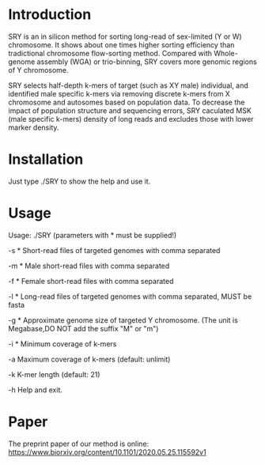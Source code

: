 # Introduction
SRY is an in silicon method for sorting long-read of sex-limited (Y or W) chromosome. It shows about one times higher
sorting efficiency than tradictional chromosome flow-sorting method. Compared with Whole-genome assembly (WGA) or trio-binning, SRY
covers more genomic regions  of Y chromosome.

SRY selects half-depth k-mers of target (such as XY male) individual, and identified male specific k-mers via removing discrete k-mers from X chromosome and autosomes based on population data. To decrease the impact of population structure and sequencing errors, SRY caculated MSK (male specific k-mers) density of long reads and excludes those with lower marker density.

# Installation
Just type ./SRY to show the help and use it.

# Usage

Usage: ./SRY (parameters with * must be supplied!)

-s <string>*			Short-read files of targeted genomes with comma separated
  
-m <string>*      Male short-read files with comma separated
  
-f <string>*			Female short-read files with comma separated
  
-l <string>*			Long-read files of targeted genomes with comma separated, MUST be fasta
  
-g <number>*			Approximate genome size of targeted Y chromosome. (The unit is Megabase,DO NOT add the suffix "M" or "m")
  
-i <int>*					Minimum coverage of k-mers
  
-a <int>					Maximum coverage of k-mers (default: unlimit)
  
-k <int>					K-mer length (default: 21)
  
-h								Help and exit.

# Paper

The preprint paper of our method is online: https://www.biorxiv.org/content/10.1101/2020.05.25.115592v1
